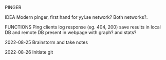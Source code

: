 PINGER


IDEA
Modern pinger, first hand for yyl.se network? Both networks?.

FUNCTIONS
Ping clients
log response (eg. 404, 200)
save results in local DB and remote DB
present in webpage with graph? and stats?


2022-08-25
Brainstorm and take notes

2022-08-26
Initiate git



